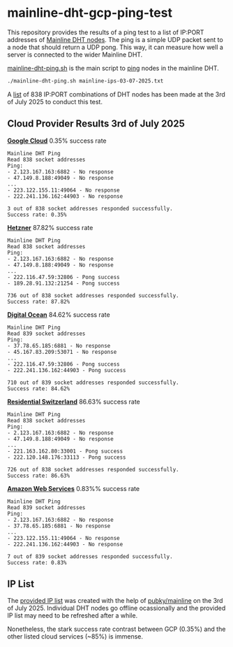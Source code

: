 # mainline-dht-gcp-ping-test

This repository provides the results of a ping test to a list of IP:PORT addresses of [Mainline DHT nodes](https://en.wikipedia.org/wiki/Mainline_DHT). The ping is a simple UDP packet sent to a node that should return a UDP pong. This way, it can measure how well a server is connected to the wider Mainline DHT.

[mainline-dht-ping.sh](./mainline-dht-ping.sh) is the main script to [ping](https://www.bittorrent.org/beps/bep_0005.html#ping) nodes in the mainline DHT.

```bash
./mainline-dht-ping.sh mainline-ips-03-07-2025.txt
```

A [list](./test-03-7-2025/ip-list.txt) of 838 IP:PORT combinations of DHT nodes has been made at the 3rd of July 2025 to conduct this test.

## Cloud Provider Results 3rd of July 2025

[**Google Cloud**](./test-03-7-2025/gcp-results.txt) 0.35% success rate

```
Mainline DHT Ping
Read 838 socket addresses
Ping:
- 2.123.167.163:6882 - No response
- 47.149.8.188:49049 - No response
...
- 223.122.155.11:49064 - No response
- 222.241.136.162:44903 - No response

3 out of 838 socket addresses responded successfully.
Success rate: 0.35%
```

[**Hetzner**](./test-03-7-2025/hetzner-results.txt) 87.82% success rate

```
Mainline DHT Ping
Read 838 socket addresses
Ping:
- 2.123.167.163:6882 - No response
- 47.149.8.188:49049 - No response
...
- 222.116.47.59:32806 - Pong success
- 189.28.91.132:21254 - Pong success

736 out of 838 socket addresses responded successfully.
Success rate: 87.82%
```

[**Digital Ocean**](./test-03-7-2025/digitalocean-results.txt) 84.62% success rate

```
Mainline DHT Ping
Read 839 socket addresses
Ping:
- 37.78.65.185:6881 - No response
- 45.167.83.209:53071 - No response
...
- 222.116.47.59:32806 - Pong success
- 222.241.136.162:44903 - Pong success

710 out of 839 socket addresses responded successfully.
Success rate: 84.62%
```

[**Residential Switzerland**](./test-03-7-2025/localhost-results.txt) 86.63% success rate

```
Mainline DHT Ping
Read 838 socket addresses
Ping:
- 2.123.167.163:6882 - No response
- 47.149.8.188:49049 - No response
...
- 221.163.162.80:33001 - Pong success
- 222.120.148.176:33113 - Pong success

726 out of 838 socket addresses responded successfully.
Success rate: 86.63%
```

[**Amazon Web Services**](./test-03-7-2025/aws-results.txt) 0.83%% success rate

```
Mainline DHT Ping
Read 839 socket addresses
Ping:
- 2.123.167.163:6882 - No response
- 37.78.65.185:6881 - No response
...
- 223.122.155.11:49064 - No response
- 222.241.136.162:44903 - No response

7 out of 839 socket addresses responded successfully.
Success rate: 0.83%
```


## IP List

The [provided IP list](./test-03-7-2025/ip-list.txt) was created with the help of [pubky/mainline](https://github.com/pubky/mainline) on the 3rd of July 2025. Individual DHT nodes go offline ocassionally and the provided IP list may need to be refreshed after a while.

Nonetheless, the stark success rate contrast between GCP (0.35%) and the other listed cloud services (~85%) is immense.